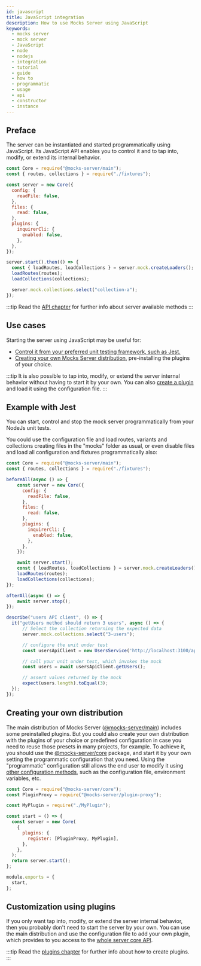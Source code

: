 ```yaml
---
id: javascript
title: JavaScript integration
description: How to use Mocks Server using JavaScript
keywords:
  - mocks server
  - mock server
  - JavaScript
  - node
  - nodejs
  - integration
  - tutorial
  - guide
  - how to
  - programmatic
  - usage
  - api
  - constructor
  - instance
---
```


## Preface

The server can be instantiated and started programmatically using JavaScript. Its JavaScript API enables you to control it and to tap into, modify, or extend its internal behavior.

```js
const Core = require("@mocks-server/main");
const { routes, collections } = require("./fixtures");

const server = new Core({
  config: {
    readFile: false,
  },
  files: {
    read: false,
  },
  plugins: {
    inquirerCli: {
      enabled: false,
    },
  },
});

server.start().then(() => {
  const { loadRoutes, loadCollections } = server.mock.createLoaders();
  loadRoutes(routes);
  loadCollections(collections);

  server.mock.collections.select("collection-a");
});
```

:::tip
Read the [API chapter](api/core.md) for further info about server available methods
:::

## Use cases

Starting the server using JavaScript may be useful for:

* [Control it from your preferred unit testing framework, such as Jest.](#example-with-jest)
* [Creating your own Mocks Server distribution](#creating-your-own-distribution), pre-installing the plugins of your choice.

:::tip
It is also possible to tap into, modify, or extend the server internal behavior without having to start it by your own. You can also [create a plugin](#customization-using-plugins) and load it using the configuration file.
:::

## Example with Jest

You can start, control and stop the mock server programmatically from your NodeJs unit tests.

You could use the configuration file and load routes, variants and collections creating files in the "mocks" folder as usual, or even disable files and load all configuration and fixtures programmatically also:

```js
const Core = require("@mocks-server/main");
const { routes, collections } = require("./fixtures");

beforeAll(async () => {
    const server = new Core({
      config: {
        readFile: false,
      },
      files: {
        read: false,
      },
      plugins: {
        inquirerCli: {
          enabled: false,
        },
      },
    });

    await server.start();
    const { loadRoutes, loadCollections } = server.mock.createLoaders();
    loadRoutes(routes);
    loadCollections(collections);
});

afterAll(async () => {
    await server.stop();
});

describe("users API client", () => {
  it("getUsers method should return 3 users", async () => {
      // Select the collection returning the expected data
      server.mock.collections.select("3-users");

      // configure the unit under test
      const usersApiClient = new UsersService('http://localhost:3100/api/users');

      // call your unit under test, which invokes the mock
      const users = await usersApiClient.getUsers();

      // assert values returned by the mock
      expect(users.length).toEqual(3);
  });
});
```

## Creating your own distribution

The main distribution of Mocks Server ([@mocks-server/main](https://www.npmjs.com/package/@mocks-server/main)) includes some preinstalled plugins. But you could also create your own distribution with the plugins of your choice or predefined configuration in case you need to reuse those presets in many projects, for example. To achieve it, you should use the [@mocks-server/core](https://www.npmjs.com/package/@mocks-server/core) package, and start it by your own setting the programmatic configuration that you need. Using the "programmatic" configuration still allows the end user to modify it using [other configuration methods](configuration/how-to-change-settings.md), such as the configuration file, environment variables, etc.

```js
const Core = require("@mocks-server/core");
const PluginProxy = require("@mocks-server/plugin-proxy");

const MyPlugin = require("./MyPlugin");

const start = () => {
  const server = new Core(
    {
      plugins: {
        register: [PluginProxy, MyPlugin],
      },
    },
  );
  return server.start();
};

module.exports = {
  start,
};
```

## Customization using plugins

If you only want tap into, modify, or extend the server internal behavior, then you probably don't need to start the server by your own. You can use the main distribution and use the configuration file to add your own plugin, which provides to you access to the [whole server core API](api/core.md).

:::tip
Read the [plugins chapter](plugins/intro.md) for further info about how to create plugins.
:::
